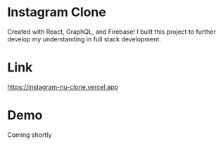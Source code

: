 # Instagram Clone

Created with React, GraphQL, and Firebase! I built this project to further develop my understanding in full stack development.

# Link
https://instagram-nu-clone.vercel.app

# Demo
Coming shortly
